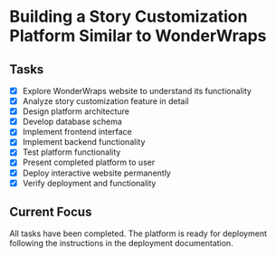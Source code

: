 # Building a Story Customization Platform Similar to WonderWraps

## Tasks
- [x] Explore WonderWraps website to understand its functionality
- [x] Analyze story customization feature in detail
- [x] Design platform architecture
- [x] Develop database schema
- [x] Implement frontend interface
- [x] Implement backend functionality
- [x] Test platform functionality
- [x] Present completed platform to user
- [x] Deploy interactive website permanently
- [x] Verify deployment and functionality

## Current Focus
All tasks have been completed. The platform is ready for deployment following the instructions in the deployment documentation.
